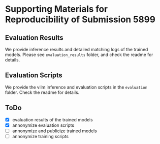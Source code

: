 # Supporting Materials for Reproducibility of Submission 5899
## Evaluation Results
We provide inference results and detailed matching logs of the trained models. Please see `evaluation_results` folder, and check the readme for details.

## Evaluation Scripts
We provide the vllm inference and evaluation scripts in the `evaluation` folder. Check the readme for details.

## ToDo
- [x] evaluation results of the trained models 
- [x] annonymize evaluation scripts 
- [ ] annonymize and publicize trained models
- [ ] annonymize training scripts
